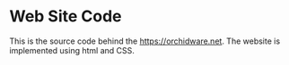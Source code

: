 # Web Site Code
This is the source code behind the https://orchidware.net.  The website is implemented using html and CSS.
